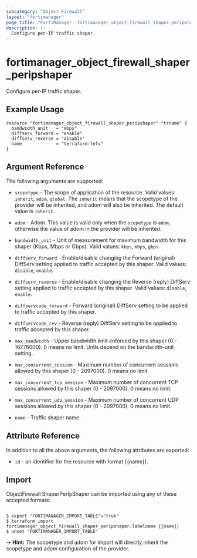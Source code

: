 ```yaml
---
subcategory: "Object Firewall"
layout: "fortimanager"
page_title: "FortiManager: fortimanager_object_firewall_shaper_peripshaper"
description: |-
  Configure per-IP traffic shaper.
---
```


# fortimanager_object_firewall_shaper_peripshaper
Configure per-IP traffic shaper.

## Example Usage

```hcl
resource "fortimanager_object_firewall_shaper_peripshaper" "trname" {
  bandwidth_unit   = "mbps"
  diffserv_forward = "enable"
  diffserv_reverse = "disable"
  name             = "terraform-tefv"
}
```

## Argument Reference


The following arguments are supported:

* `scopetype` - The scope of application of the resource. Valid values: `inherit`, `adom`, `global`. The `inherit` means that the scopetype of the provider will be inherited, and adom will also be inherited. The default value is `inherit`.
* `adom` - Adom. This value is valid only when the `scopetype` is `adom`, otherwise the value of adom in the provider will be inherited.

* `bandwidth_unit` - Unit of measurement for maximum bandwidth for this shaper (Kbps, Mbps or Gbps). Valid values: `kbps`, `mbps`, `gbps`.

* `diffserv_forward` - Enable/disable changing the Forward (original) DiffServ setting applied to traffic accepted by this shaper. Valid values: `disable`, `enable`.

* `diffserv_reverse` - Enable/disable changing the Reverse (reply) DiffServ setting applied to traffic accepted by this shaper. Valid values: `disable`, `enable`.

* `diffservcode_forward` - Forward (original) DiffServ setting to be applied to traffic accepted by this shaper.
* `diffservcode_rev` - Reverse (reply) DiffServ setting to be applied to traffic accepted by this shaper.
* `max_bandwidth` - Upper bandwidth limit enforced by this shaper (0 - 16776000). 0 means no limit. Units depend on the bandwidth-unit setting.
* `max_concurrent_session` - Maximum number of concurrent sessions allowed by this shaper (0 - 2097000). 0 means no limit.
* `max_concurrent_tcp_session` - Maximum number of concurrent TCP sessions allowed by this shaper (0 - 2097000). 0 means no limit.
* `max_concurrent_udp_session` - Maximum number of concurrent UDP sessions allowed by this shaper (0 - 2097000). 0 means no limit.
* `name` - Traffic shaper name.


## Attribute Reference

In addition to all the above arguments, the following attributes are exported:
* `id` - an identifier for the resource with format {{name}}.

## Import

ObjectFirewall ShaperPerIpShaper can be imported using any of these accepted formats:
```

$ export "FORTIMANAGER_IMPORT_TABLE"="true"
$ terraform import fortimanager_object_firewall_shaper_peripshaper.labelname {{name}}
$ unset "FORTIMANAGER_IMPORT_TABLE"
```
-> **Hint:** The scopetype and adom for import will directly inherit the scopetype and adom configuration of the provider.
